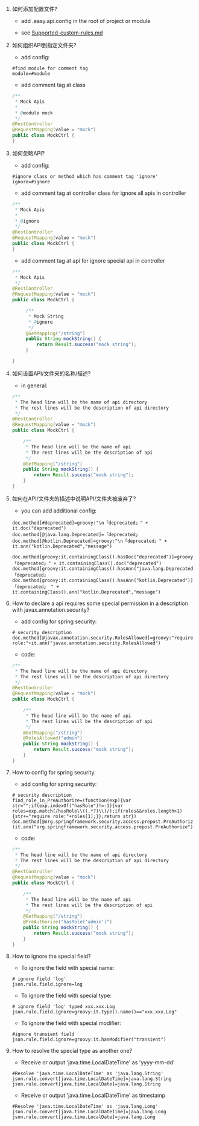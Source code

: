 1. 如何添加配置文件?

   * add .easy.api.config in the root of project or module
   
   * see [Supported-custom-rules.md](https://github.com/tangcent/easy-api/blob/master/docs/2.%20Supported-custom-rules.md)
   
2. 如何组织API到指定文件夹?

   * add config:

   ```properties
   #find module for comment tag 
   module=#module
   ```
   
   * add comment tag at class

   ```java
   /**
    * Mock Apis
    *
    * @module mock
    */
   @RestController
   @RequestMapping(value = "mock")
   public class MockCtrl {
   }
   ```

3. 如何忽略API?

   * add config:

   ```properties
   #ignore class or method which has comment tag 'ignore' 
   ignore=#ignore
   ```
   
   * add comment tag at controller class for ignore all apis in controller

   ```java
   /**
    * Mock Apis
    *
    * @ignore
    */
   @RestController
   @RequestMapping(value = "mock")
   public class MockCtrl {
   }
   ```
   
   * add comment tag at api for ignore special api in controller

   ```java
   /**
    * Mock Apis
    */
   @RestController
   @RequestMapping(value = "mock")
   public class MockCtrl {
   
        /**
         * Mock String
         * @ignore
         */
        @GetMapping("/string")
        public String mockString() {
            return Result.success("mock string");
        }

   }
   ```
   
4. 如何设置API/文件夹的名称/描述?

    * in general:

    ```java
    /**
     * The head line will be the name of api directory
     * The rest lines will be the description of api directory
     */
    @RestController
    @RequestMapping(value = "mock")
    public class MockCtrl {
    
        /**
         * The head line will be the name of api
         * The rest lines will be the description of api
         */
        @GetMapping("/string")
        public String mockString() {
            return Result.success("mock string");
        }
    }
    ```
    
5. 如何在API/文件夹的描述中说明API/文件夹被废弃了?

    * you can add additional config:

    ```properties
    doc.method[#deprecated]=groovy:"\n「deprecated」" + it.doc("deprecated")
    doc.method[@java.lang.Deprecated]=「deprecated」
    doc.method[@kotlin.Deprecated]=groovy:"\n「deprecated」" + it.ann("kotlin.Deprecated","message")

    doc.method[groovy:it.containingClass().hasDoc("deprecated")]=groovy:"\n「deprecated」" + it.containingClass().doc("deprecated")
    doc.method[groovy:it.containingClass().hasAnn("java.lang.Deprecated")]=「deprecated」
    doc.method[groovy:it.containingClass().hasAnn("kotlin.Deprecated")]=groovy:"\n「deprecated」 " + it.containingClass().ann("kotlin.Deprecated","message")

    ```
    
6. How to declare a api requires some special permission in a description with javax.annotation.security?

   * add config for spring security:

   ```properties
   # security description
   doc.method[@javax.annotation.security.RolesAllowed]=groovy:"require role:"+it.ann("javax.annotation.security.RolesAllowed")
   ```
   
   * code:

   ```java
   /**
    * The head line will be the name of api directory
    * The rest lines will be the description of api directory
    */
   @RestController
   @RequestMapping(value = "mock")
   public class MockCtrl {
   
       /**
        * The head line will be the name of api
        * The rest lines will be the description of api
        */
       @GetMapping("/string")
       @RolesAllowed("admin")
       public String mockString() {
           return Result.success("mock string");
       }
   }

   ```
   
7. How to config for spring security

   * add config for spring security:

   ```properties
   # security description
   find_role_in_PreAuthorize=(function(exp){var str="";if(exp.indexOf("hasRole")!=-1){var roles=exp.match(/hasRole\\((.*?)\\)/);if(roles&&roles.length>1){str+="require role:"+roles[1];}};return str})
   doc.method[@org.springframework.security.access.prepost.PreAuthorize]=js:${find_role_in_PreAuthorize}(it.ann("org.springframework.security.access.prepost.PreAuthorize"))
   ```
   
   * code:

   ```java
   /**
    * The head line will be the name of api directory
    * The rest lines will be the description of api directory
    */
   @RestController
   @RequestMapping(value = "mock")
   public class MockCtrl {
   
       /**
        * The head line will be the name of api
        * The rest lines will be the description of api
        */
       @GetMapping("/string")
       @PreAuthorize("hasRole('admin')")
       public String mockString() {
           return Result.success("mock string");
       }
   }

   ```
   
8. How to ignore the special field?

   * To ignore the field with special name:

   ```properties
   # ignore field 'log'
   json.rule.field.ignore=log
   ```
   
   * To ignore the field with special type:

   ```properties
   # ignore field 'log' typed xxx.xxx.Log
   json.rule.field.ignore=groovy:it.type().name()=="xxx.xxx.Log"
   ```
   
   * To ignore the field with special modifier:

   ```properties
   #ignore transient field
   json.rule.field.ignore=groovy:it.hasModifier("transient")
   ```

9. How to resolve the special type as another one?

   * Receive or output 'java.time.LocalDateTime' as 'yyyy-mm-dd'

   ```properties
   #Resolve 'java.time.LocalDateTime' as 'java.lang.String'
   json.rule.convert[java.time.LocalDateTime]=java.lang.String
   json.rule.convert[java.time.LocalDate]=java.lang.String
   ```
   
   * Receive or output 'java.time.LocalDateTime' as timestamp
   
   ```properties
   #Resolve 'java.time.LocalDateTime' as 'java.lang.Long'
   json.rule.convert[java.time.LocalDateTime]=java.lang.Long
   json.rule.convert[java.time.LocalDate]=java.lang.Long
   ```
   
